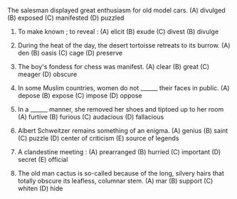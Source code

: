The salesman displayed great enthusiasm for old model cars.
(A) divulged      (B) exposed     (C) manifested      (D) puzzled


1. To make known ; to reveal :
(A) elicit      (B) exude     (C) divest      (B) divulge


2. During the heat of the day, the desert tortoisse retreats to its burrow.
(A) den     (B) oasis     (C) cage      (D) preserve



3. The boy's fondess for chess was manifest.
(A) clear     (B) great     (C) meager      (D) obscure



4. In some Muslim countries, women do not ______ their faces in public.
(A) depose      (B) expose      (C) impose      (D) oppose


5. In a ______ manner, she removed her shoes and tiptoed up to her room
(A) furtive     (B) furious     (C) audacious     (D) fallacious



6. Albert Schweitzer remains something of an enigma.
(A) genius      (B) saint       (C) puzzle      (D) center of criticism     (E) source of legends



7. A clandestine meeting :
(A) prearranged     (B) hurried     (C) important     (D) secret      (E) official


8. The old man cactus is so-called because of the long, silvery hairs that totally obscure its leafless, columnar stem.
(A) mar     (B) support     (C) whiten      (D) hide
